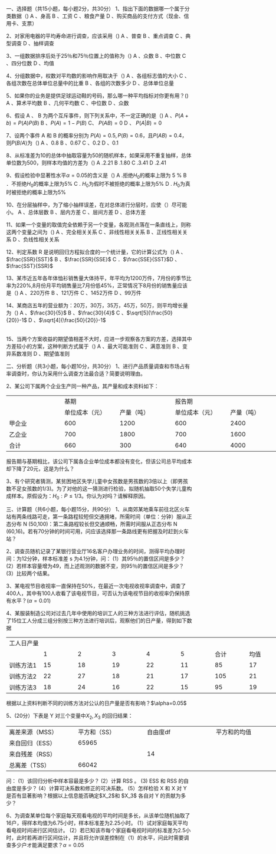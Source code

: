 一、选择题（共15小题，每小题2分，共30分）
 1、指出下面的数据哪一个属于分类数据（) 
 A 、身高
 B 、工资
 C 、粮食产量
 D 、购买商品的支付方式（现金、信用卡、支票）
 ​

 2、对家用电器的平均寿命进行调查，应该采用（)
  A 、普查
  B 、重点调查
  C 、典型调查
  D 、抽样调查
 ​

 3、一组数据排序后处于25％和75％位置上的值称为（)
  A 、众数 B 、中位数 C 、四分位数 D 、均值
 ​

 4、分组数据中，权数对平均数的影响作用取决于（)
  A 、各组标志值的大小
  C 、各组次数在总体单位总量中的比重
  B 、各组的次数多少
  D 、总体单位总量
 ​

 5、如果你的业务是提供足球运动鞋的号码，那么哪一种平均指标对你更有用？()
 A 、算术平均数
 B 、几何平均数
 C 、中位数 
 D 、众数
 ​

 6、假设 A 、 B 为两个互斥事件，则下列关系中，不一定正确的是（)
 A 、$P(A+b)=P(A)P(B)$ 
 B 、$P(A)=1-P(B)$
 C、 $P
(AB)=0$
 D 、 $P(A|B)=0$
 ​

 7、设两个事件 A 和 B 的概率分别为 $P(A)=0.5,P(B)=0.6$，且$P(AB)=0.4$，则$P(B/A)$为（)
  A 、0.8      B 、0.67     C 、0.2     D 、0.1
 ​

 8、从标准差为10的总体中抽取容量为50的随机样本，如果采用不重复抽样，总体单位数为500，则样本均值的方差为（)
  A .2.21      B .1.80      C .3.41       D .2.41
 ​

 9、假设检验中显著性水平$\alpha=0.05$的含义是（)
  A .拒绝$H_0$的概率上限为 5 %
  B ．不拒绝$H_0$的概率上限为5%
  C . $H_0$为假时不被拒绝的概率上限为5%
  D . $H_0$为真时被拒绝的概率上限为5%
 ​

 10、在分层抽样中，为了缩小抽样误差，在对总体进行分层时，应使（）尽可能小。
  A 、总体层数  B 、层内方差   C 、层间方差   D 、总体方差
 ​

 11、如果一个变量的取值完全依赖于另一个变量，各观测点落在一条直线上，则称这两个变量之间为（)
  A 、完全相关关系
  C 、非线性相关关系
  B 、正线性相关关系
  D 、负线性相关关系
 ​

 12、判定系数 R 是说明回归方程拟合度的一个统计量，它的计算公式为（)
  A 、$\frac{SSR}{SST}$ B 、$\frac{SSR}{SSE}$ C ．$\frac{SSE}{SST}$D 、$\frac{SST}{SSR}$​
 ​

 13、某市近五年各年体恤衫销售量大体持平，年平均为1200万件，7月份的季节比率为220%,8月份月平均销售量比7月份低45%，正常情况下8月份的销售量应该是（)
  A 、220万件     B 、121万件      C 、1452万件       D 、99万件
 ​

 14、某商店五年的营业额为：20万，30万，35万，45万，50万，则平均增长量为（)
  A 、$\frac{30}{5}$     B 、$\frac{30}{4}$         C 、$\sqrt[5]{\frac{50}{20}}-1$          D 、$\sqrt[4]{\frac{50}{20}}-1$   
 ​

 15、当两个方案收益的期望值相差不大时，应进一步观察各方案的方差，选择其中方差较小的方案，这种判断方式属于（)
  A 、最大可能准则
  C 、满意准则
  B 、变异系数准则
  D 、期望值准则
 ​

 二、分析题（共3小题，每小题10分，共30分）
 1、进行产品质量调查和市场占有率调查时，你认为采用什么调查方法最合适？简要说明理由。
 ​

 2、某公司下属两个企业生产同一种产品，其产量和成本资料如下：
 <table data-lake-id="FJd4r" id="FJd4r" margin="true" width-mode="contain" class="lake-table" style="width: 750px"><colgroup><col width="150"><col width="150"><col width="150"><col width="150"><col width="150"></colgroup><tbody><tr data-lake-id="u7fd2f12c" id="u7fd2f12c"><td data-lake-id="uc01dc0c8" id="uc01dc0c8" rowSpan="2"></td><td data-lake-id="u57d44b62" id="u57d44b62" colSpan="2">基期
 </td><td data-lake-id="ua219f65f" id="ua219f65f" colSpan="2">报告期
 </td></tr><tr data-lake-id="u0902d048" id="u0902d048"><td data-lake-id="u84bc57d7" id="u84bc57d7">单位成本（元）
 </td><td data-lake-id="u7c090d85" id="u7c090d85">产量（吨）
 </td><td data-lake-id="u7733ade6" id="u7733ade6">单位成本（元）
 </td><td data-lake-id="u45d437a5" id="u45d437a5">产量（吨）
 </td></tr><tr data-lake-id="u94840b63" id="u94840b63"><td data-lake-id="u019decdc" id="u019decdc">甲企业
 </td><td data-lake-id="u78e7f5b9" id="u78e7f5b9">600
 </td><td data-lake-id="u271df83b" id="u271df83b">1200
 </td><td data-lake-id="u9bc8dae3" id="u9bc8dae3">600
 </td><td data-lake-id="ucf223a2e" id="ucf223a2e">2400
 </td></tr><tr data-lake-id="ua9c0aafd" id="ua9c0aafd"><td data-lake-id="u65ff254d" id="u65ff254d">乙企业
 </td><td data-lake-id="ud83de64a" id="ud83de64a">700
 </td><td data-lake-id="u74b99918" id="u74b99918">1800
 </td><td data-lake-id="ue72aeff4" id="ue72aeff4">700
 </td><td data-lake-id="u7b418ac7" id="u7b418ac7">1600
 </td></tr><tr data-lake-id="uf2407d8a" id="uf2407d8a"><td data-lake-id="ua01c542f" id="ua01c542f">合计
 </td><td data-lake-id="u622c8dbc" id="u622c8dbc">660
 </td><td data-lake-id="u7cec267a" id="u7cec267a">300
 </td><td data-lake-id="ub6d3c882" id="ub6d3c882">640
 </td><td data-lake-id="u40713786" id="u40713786">4000
 </td></tr></tbody></table>报告期与基期相比，该公司下属各企业单位成本都没有变化，但该公司总平均成本却下降了20元，这是为什么？
 ​

 3、有个研究者猜测，某贫困地区失学儿童中女孩数是男孩数的3倍以上（即男孩数不足女孩数的1/3)。为了对他的这一猜测进行检验，拟随机抽取50个失学儿童构成样本。原假设为：$H_0:P\leq 1/3$。你认为对吗？请解释原因。
 ​

 三、计算题（共6小题，每小题15分，共90分）
 1、从南郊某地乘车前往北区火车站有两条线路可走，第一条路程较短但交通拥堵，所需时间（单位：分钟）服从正态分布 N (50,100)：第二条路程较长但交通顺畅，所需时间服从正态分布 N (60,16)。若有70分钟的时间可用，问应该选择那一条路线更有把握及时赶到火车站？
 ​

 2、调查员随机记录了某银行营业厅16名客户办理业务的时间，测得平均办理时间：为12分钟，样本标准差 s 为4.1分钟，问：
 (1）其95％的置信区间是多少？
 (2）若样本容量增为49，而上述观测的数据不变，则95％的置信区间是多少？
 (3）比较两个结果。
 ​

 3、某电视节目收视率一直保持在50%，在最近一次电视收视率调查中，调查了400人，其中有100人收看了该电视节目，可否认为该电视节目的收视率仍保持原有水平？($\alpha=0.01$)
 ​

 4、某服装制造公司对过去几年中使用的培训工人的三种方法进行评估，随机挑选了15位工人分成三组分别按三种方法进行培训后，观察他们的日产量，得到如下数据
 <table data-lake-id="r58TW" id="r58TW" margin="true" width-mode="contain" class="lake-table" style="width: 750px"><colgroup><col width="93"><col width="93"><col width="93"><col width="93"><col width="93"><col width="93"><col width="93"><col width="99"></colgroup><tbody><tr data-lake-id="u916aa51a" id="u916aa51a"><td data-lake-id="ud536f12c" id="ud536f12c" colSpan="8">工人日产量
 </td></tr><tr data-lake-id="u56891894" id="u56891894"><td data-lake-id="uab72357e" id="uab72357e"></td><td data-lake-id="u15d2e918" id="u15d2e918">1
 </td><td data-lake-id="udd55b28b" id="udd55b28b">2
 </td><td data-lake-id="uc5f1d039" id="uc5f1d039">3
 </td><td data-lake-id="uf9fa397b" id="uf9fa397b">4
 </td><td data-lake-id="uf6954c4c" id="uf6954c4c">5
 </td><td data-lake-id="ucfc5dd9b" id="ucfc5dd9b">合计
 </td><td data-lake-id="u7674a15f" id="u7674a15f">均值
 </td></tr><tr data-lake-id="ude03594a" id="ude03594a"><td data-lake-id="u726e6bac" id="u726e6bac">训练方法1
 </td><td data-lake-id="u747a8f8b" id="u747a8f8b">15
 </td><td data-lake-id="u5e9755fe" id="u5e9755fe">18
 </td><td data-lake-id="uc1d8e1f7" id="uc1d8e1f7">19
 </td><td data-lake-id="ufd39a78c" id="ufd39a78c">22
 </td><td data-lake-id="u3cfb7b4b" id="u3cfb7b4b">11
 </td><td data-lake-id="ua9c2847a" id="ua9c2847a">85
 </td><td data-lake-id="u185ec781" id="u185ec781">17
 </td></tr><tr data-lake-id="ufcc2213c" id="ufcc2213c"><td data-lake-id="u478fc7cb" id="u478fc7cb">训练方法2
 </td><td data-lake-id="uc8fc18fb" id="uc8fc18fb">22
 </td><td data-lake-id="ud0a1651b" id="ud0a1651b">27
 </td><td data-lake-id="u2e89f037" id="u2e89f037">18
 </td><td data-lake-id="u45878e8d" id="u45878e8d">21
 </td><td data-lake-id="ua791e5dd" id="ua791e5dd">17
 </td><td data-lake-id="ua6fea8af" id="ua6fea8af">105
 </td><td data-lake-id="ud6117ad9" id="ud6117ad9">21
 </td></tr><tr data-lake-id="u6ba46fbf" id="u6ba46fbf"><td data-lake-id="u7ae84586" id="u7ae84586">训练方法3
 </td><td data-lake-id="u8fa0924c" id="u8fa0924c">18
 </td><td data-lake-id="uc95e24d0" id="uc95e24d0">24
 </td><td data-lake-id="u9a39a431" id="u9a39a431">16
 </td><td data-lake-id="ub1c40247" id="ub1c40247">22
 </td><td data-lake-id="u2989d344" id="u2989d344">15
 </td><td data-lake-id="ud5ecde54" id="ud5ecde54">95
 </td><td data-lake-id="u41a342ac" id="u41a342ac">19
 </td></tr></tbody></table>根据以上资料判断不同的训练方法对公认的日产量是否有影响？$\alpha=0.05$
 

 5、(20分）下表是 Y 对三个变量中$X_2,X_3$ 的回归结果：
 <table data-lake-id="NmKNO" id="NmKNO" margin="true" width-mode="contain" class="lake-table" style="width: 750px"><colgroup><col width="187"><col width="187"><col width="187"><col width="189"></colgroup><tbody><tr data-lake-id="u82f967a7" id="u82f967a7"><td data-lake-id="u1ba9e48c" id="u1ba9e48c">离差来源（MSS）
 </td><td data-lake-id="u4f2eae18" id="u4f2eae18">平方和（SS）
 </td><td data-lake-id="u29a22ec5" id="u29a22ec5">自由度df
 </td><td data-lake-id="uc161a2d1" id="uc161a2d1">平方和的均值
 </td></tr><tr data-lake-id="ue12fcfea" id="ue12fcfea"><td data-lake-id="ub0f3aa7a" id="ub0f3aa7a">来自回归（ESS）
 </td><td data-lake-id="u9fa03024" id="u9fa03024">65965
 </td><td data-lake-id="u8bb01fa5" id="u8bb01fa5"></td><td data-lake-id="u3cd3e870" id="u3cd3e870"></td></tr><tr data-lake-id="ubefe0a6b" id="ubefe0a6b"><td data-lake-id="uef8222fa" id="uef8222fa">来自残差（RSS）
 </td><td data-lake-id="u73112d99" id="u73112d99">​

 </td><td data-lake-id="u6a242ebe" id="u6a242ebe">14
 </td><td data-lake-id="u1ae2166d" id="u1ae2166d"></td></tr><tr data-lake-id="u0294c5e4" id="u0294c5e4"><td data-lake-id="u004ed285" id="u004ed285">总离差（TSS）
 </td><td data-lake-id="u6456a8fc" id="u6456a8fc">66042
 </td><td data-lake-id="u1355eba3" id="u1355eba3"></td><td data-lake-id="u0197f99f" id="u0197f99f"></td></tr></tbody></table>问：
 (1）该回归分析中样本容最是多少？
 (2）计算 RSS 。
 (3) ESS 和 RSS 的自由度是多少？
 (4）计算可决系数和修正的可决系数。
 (5）怎样检验 X 和 X 对 Y 是否有显著影响？根据以上信息能否确定$X_2$和 $X_3$ 各自对 Y 的贡献为多少？
 

 6、为调查某单位每个家庭每天观看电视的平均时间是多长，从该单位随机抽取了16户，得样本均值为6.75小时，样本标准差为2.25小时。
 (1）试对家庭每天平均看电视时间进行区间估计。
 (2）若已知该市每个家庭看电视时间的标准差为2.5小时，此时若再进行区间估计，并且将允许误差控制在（1）的水平，问此时需要调查多少户オ能满足要求？$\alpha=0.05$
 